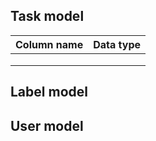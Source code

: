 ## Task model
| Column name | Data type |
|-------------|-----------|
|             |           |
|             |           |
|             |           |

## Label model


## User model
